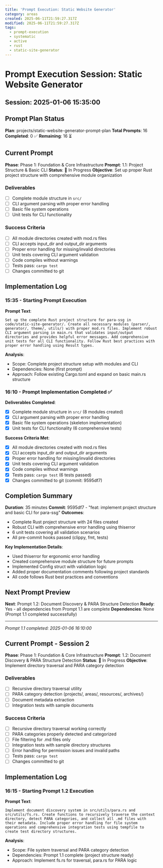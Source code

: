 ```yaml
---
title: 'Prompt Execution: Static Website Generator'
category: areas
created: 2025-06-11T21:59:27.317Z
modified: 2025-06-11T21:59:27.317Z
tags:
  - prompt-execution
  - systematic
  - active
  - rust
  - static-site-generator
---
```


# Prompt Execution Session: Static Website Generator

## Session: 2025-01-06 15:35:00

## Prompt Plan Status

**Plan**: projects/static-website-generator-prompt-plan
**Total Prompts**: 16
**Completed**: 0 ✅
**Remaining**: 16 ⏳

## Current Prompt

**Phase**: Phase 1: Foundation & Core Infrastructure
**Prompt**: 1.1: Project Structure & Basic CLI
**Status**: 🔄 In Progress
**Objective**: Set up proper Rust project structure with comprehensive module organization

### Deliverables

- [ ] Complete module structure in `src/`
- [ ] CLI argument parsing with proper error handling
- [ ] Basic file system operations
- [ ] Unit tests for CLI functionality

### Success Criteria

- [ ] All module directories created with mod.rs files
- [ ] CLI accepts input_dir and output_dir arguments
- [ ] Proper error handling for missing/invalid directories
- [ ] Unit tests covering CLI argument validation
- [ ] Code compiles without warnings
- [ ] Tests pass: `cargo test`
- [ ] Changes committed to git

## Implementation Log

### 15:35 - Starting Prompt Execution

**Prompt Text**:

```
Set up the complete Rust project structure for para-ssg in code/static-site-generator/. Create all necessary modules (parser/, generator/, theme/, utils/) with proper mod.rs files. Implement robust CLI argument parsing in main.rs that validates input/output directories and provides helpful error messages. Add comprehensive unit tests for all CLI functionality. Follow Rust best practices with proper error handling using Result types.
```

**Analysis**:

- Scope: Complete project structure setup with modules and CLI
- Dependencies: None (first prompt)
- Approach: Follow existing Cargo.toml and expand on basic main.rs structure

### 16:10 - Prompt Implementation Completed ✅

**Deliverables Completed**:

- [x] Complete module structure in `src/` (8 modules created)
- [x] CLI argument parsing with proper error handling
- [x] Basic file system operations (skeleton implementation)
- [x] Unit tests for CLI functionality (6 comprehensive tests)

**Success Criteria Met**:

- [x] All module directories created with mod.rs files
- [x] CLI accepts input_dir and output_dir arguments
- [x] Proper error handling for missing/invalid directories
- [x] Unit tests covering CLI argument validation
- [x] Code compiles without warnings
- [x] Tests pass: `cargo test` (6 tests passed)
- [x] Changes committed to git (commit: 9595df7)

## Completion Summary

**Duration**: 35 minutes
**Commit**: 9595df7 - "feat: implement project structure and basic CLI for para-ssg"
**Outcomes**:

- Complete Rust project structure with 24 files created
- Robust CLI with comprehensive error handling using thiserror
- 6 unit tests covering all validation scenarios
- All pre-commit hooks passed (clippy, fmt, tests)

**Key Implementation Details**:

- Used thiserror for ergonomic error handling
- Created comprehensive module structure for future prompts
- Implemented Config struct with validation logic
- Added proper documentation comments following project standards
- All code follows Rust best practices and conventions

## Next Prompt Preview

**Next**: Prompt 1.2: Document Discovery & PARA Structure Detection
**Ready**: Yes - all dependencies from Prompt 1.1 are complete
**Dependencies**: None (Prompt 1.1 completed successfully)

---

_Prompt 1.1 completed: 2025-01-06 16:10:00_

## Current Prompt - Session 2

**Phase**: Phase 1: Foundation & Core Infrastructure
**Prompt**: 1.2: Document Discovery & PARA Structure Detection
**Status**: 🔄 In Progress
**Objective**: Implement directory traversal and PARA category detection

### Deliverables

- [ ] Recursive directory traversal utility
- [ ] PARA category detection (projects/, areas/, resources/, archives/)
- [ ] Document metadata extraction
- [ ] Integration tests with sample documents

### Success Criteria

- [ ] Recursive directory traversal working correctly
- [ ] PARA categories properly detected and categorized
- [ ] File filtering for .md files only
- [ ] Integration tests with sample directory structures
- [ ] Error handling for permission issues and invalid paths
- [ ] Tests pass: `cargo test`
- [ ] Changes committed to git

## Implementation Log

### 16:15 - Starting Prompt 1.2 Execution

**Prompt Text**:

```
Implement document discovery system in src/utils/para.rs and src/utils/fs.rs. Create functions to recursively traverse the context directory, detect PARA categories, and collect all .md files with their metadata. Include proper error handling for file system operations and comprehensive integration tests using tempfile to create test directory structures.
```

**Analysis**:

- Scope: File system traversal and PARA category detection
- Dependencies: Prompt 1.1 complete (project structure ready)
- Approach: Implement fs.rs for traversal, para.rs for PARA logic
